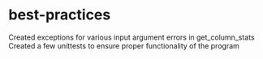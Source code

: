 # best-practices
Created exceptions for various input argument errors in get_column_stats
Created a few unittests to ensure proper functionality of the program
